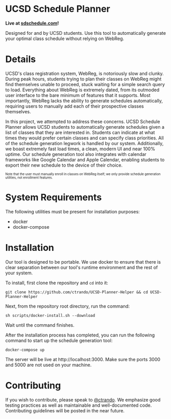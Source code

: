 # UCSD Schedule Planner 

**Live at [sdschedule.com](https://sdschedule.com)!**

Designed for and by UCSD students. Use this tool to automatically generate
your optimal class schedule without relying on WebReg.

# Details 

UCSD's class registration system, WebReg, is notoriously slow and clunky. 
During peak hours, students trying to plan their classes on WebReg might find
themselves unable to proceed, stuck waiting for a simple search query to load.
Everything about WebReg is extremely dated, from its outmoded user interface
to the bare minimum of features that it supports. Most importantly, WebReg
lacks the ability to generate schedules automatically, requiring users to
manually add each of their prospective classes themselves.

In this project, we attempted to address these concerns. UCSD Schedule Planner 
allows UCSD students to automatically generate schedules given a list of classes
that they are interested in. Students can indicate at what times they would 
prefer certain classes and can specify class priorities. All of the 
schedule generation legwork is handled by our system. Additionally, we boast
extremely fast load times, a clean, modern UI and near 100% uptime. Our
schedule generation tool also integrates with calendar frameworks like
Google Calendar and Apple Calendar, enabling students to export their new
schedule to the device of their choice.

<sub><sup>Note that the user must manually enroll in classes on WebReg itself; 
we only provide schedule generation utilities, not enrollment features.</sup></sub>

# System Requirements

The following utilities must be present for installation purposes: 

* docker
* docker-compose

# Installation 

Our tool is designed to be portable. We use docker to ensure that there is
clear separation between our tool's runtime environment and the
rest of your system.

To install, first clone the repository and `cd` into it:

```
git clone https://github.com/ctrando/UCSD-Planner-Helper && cd UCSD-Planner-Helper
```

Next, from the repository root directory, run the command:

```
sh scripts/docker-install.sh --download
```

Wait until the command finishes.

After the installation process has completed, you can run the following command to
start up the schedule generation tool:

```
docker-compose up
```

The server will be live at http://localhost:3000. Make sure the ports 3000 and 5000 
are not used on your machine.

# Contributing 

If you wish to contribute, please speak to [@ctrando](https://github.com/ctrando). 
We emphasize good testing practices as well as maintainable and well-documented code.
Contributing guidelines will be posted in the near future.
